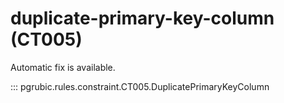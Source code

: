 # duplicate-primary-key-column (CT005)

Automatic fix is available.

::: pgrubic.rules.constraint.CT005.DuplicatePrimaryKeyColumn
